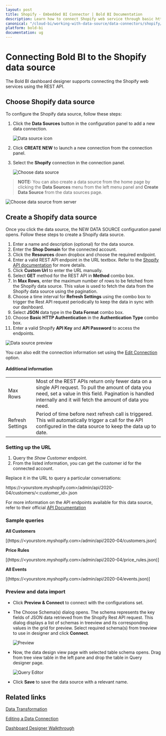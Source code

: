 ```yaml
---
layout: post
title: Shopify - Embedded BI Connector | Bold BI Documentation
description: Learn how to connect Shopify web service through basic http authentication with Bold BI deployed in your server and create data source.
canonical: "/cloud-bi/working-with-data-source/data-connectors/shopify/"
platform: bold-bi
documentation: ug
---
```


# Connecting Bold BI to the Shopify data source
The Bold BI dashboard designer supports connecting the Shopify web services using the REST API. 

## Choose Shopify data source
To configure the Shopify data source, follow these steps:
1. Click the **Data Sources** button in the configuration panel to add a new data connection.

   ![Data source icon](/static/assets/embedded/working-with-datasource/data-connectors/images/common/DataSourcesIcon.png)

2. Click **CREATE NEW** to launch a new connection from the connection panel.
3. Select the **Shopify** connection in the connection panel.

   ![Choose data source](/static/assets/embedded/working-with-datasource/data-connectors/images/Shopify/ChooseDS.png)

> **NOTE:** You can also create a data source from the home page by clicking the **Data Sources** menu from the left menu panel and **Create Data Source** from the data sources page.

   ![Choose data source from server](/static/assets/embedded/working-with-datasource/data-connectors/images/Shopify/ChooseDS_Server.png)

## Create a Shopify data source
Once you click the data source, the NEW DATA SOURCE configuration panel opens. Follow these steps to create a Shopify data source.
1. Enter a name and description (optional) for the data source.
2. Enter the **Shop Domain** for the connected account.
3. Click the **Resources** down dropbox and choose the required endpoint.
4. Enter a valid REST API endpoint in the URL textbox. Refer to the [Shopify API documentation](https://shopify.dev/docs/admin-api/rest/reference) for more details.
5. Click **Custom Url** to enter the URL manually.
6. Select **GET** method for the REST API in **Method** combo box.
7. In **Max Rows**, enter the maximum number of rows to be fetched from the Shopify data source. This value is used to fetch the data from the Shopify data source using the pagination.
8. Choose a time interval for **Refresh Settings** using the combo box to trigger the Rest API request periodically to keep the data in sync with our dashboard.  
9. Select **JSON** data type in the **Data Format** combo box.
10. Choose **Basic HTTP Authentication** in the **Authentication Type** combo box.
11. Enter a valid Shopify **API Key** and **API Password** to access the endpoints.

![Data source preview](/static/assets/embedded/working-with-datasource/data-connectors/images/Shopify/DataSourcesView.png)

You can also edit the connection information set using the [Edit Connection](/embedded-bi/working-with-data-source/editing-a-data-connection/) option.

#### Additional information
<table width="600">
<tr>
<td>
Max Rows
</td>
<td>
Most of the REST APIs return only fewer data on a single API request. To pull the amount of data you need, set a value in this field.  
Pagination is handled internally and it will fetch the amount of data you need.
</td>
</tr>
<tr>
<td>
Refresh Settings
</td>
<td>
Period of time before next refresh call is triggered. This will automatically trigger a call for the API configured in the data source to keep the data up to date.
</td>
</tr>
</table>

### Setting up the URL

1. Query the <i>Show Customer</i> endpoint.
2. From the listed information, you can get the customer id for the connected account.

Replace it in the URL to query a particular conversations:

https://<yourstore.myshopify.com>/admin/api/2020-04/customers/<:customer_id>.json

For more information on the API endpoints available for this data source, refer to their official [API Documentation](https://shopify.dev/docs/admin-api/rest/reference)

### Sample queries

**All Customers**

[(https://<yourstore.myshopify.com>/admin/api/2020-04/customers.json]

**Price Rules**

[(https://<yourstore.myshopify.com>/admin/api/2020-04/price_rules.json)]

**All Events**

[(https://<yourstore.myshopify.com>/admin/api/2020-04/events.json)]


### Preview and data import
* Click **Preview & Connect** to connect with the configurations set.
* The Choose Schema(s) dialog opens. The schema represents the key fields of JSON data retrieved from the Shopify Rest API request. This dialog displays a list of schemas in treeview and its corresponding values in the grid for preview. Select required schema(s) from treeview to use in designer and click **Connect**.

   ![Preview](/static/assets/embedded/working-with-datasource/data-connectors/images/common/Preview.png)

* Now, the data design view page with selected table schema opens. Drag from tree view table in the left pane and drop the table in Query designer page.

   ![Query Editor](/static/assets/embedded/working-with-datasource/data-connectors/images/common/QueryEditor.png)

* Click **Save** to save the data source with a relevant name.

## Related links
[Data Transformation](/embedded-bi/working-with-data-source/transforming-data/joining-table/)

[Editing a Data Connection](/embedded-bi/working-with-data-source/editing-a-data-connection/)   

[Dashboard Designer Walkthrough](/embedded-bi/getting-started/quick-start/)
